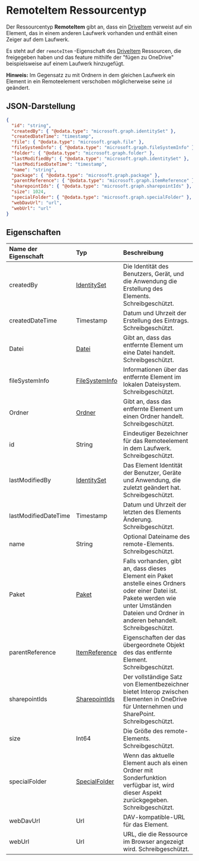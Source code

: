 # <a name="remoteitem-resource-type"></a>RemoteItem Ressourcentyp

Der Ressourcentyp **RemoteItem** gibt an, dass ein [DriveItem](driveitem.md) verweist auf ein Element, das in einem anderen Laufwerk vorhanden und enthält einen Zeiger auf dem Laufwerk.

Es steht auf der `remoteItem` -Eigenschaft des [DriveItem](driveitem.md) Ressourcen, die freigegeben haben und das feature mithilfe der "fügen zu OneDrive" beispielsweise auf einem Laufwerk hinzugefügt.

**Hinweis:** Im Gegensatz zu mit Ordnern in dem gleichen Laufwerk ein Element in ein Remoteelement verschoben möglicherweise seine `id` geändert.

## <a name="json-representation"></a>JSON-Darstellung

<!-- { "blockType": "resource", "@odata.type": "microsoft.graph.remoteItem", optionalProperties: ["name", "fileSystemInfo", "file", "folder"] } -->
```json
{
  "id": "string",
  "createdBy": { "@odata.type": "microsoft.graph.identitySet" },
  "createdDateTime": "timestamp",
  "file": { "@odata.type": "microsoft.graph.file" },
  "fileSystemInfo": { "@odata.type": "microsoft.graph.fileSystemInfo" },
  "folder": { "@odata.type": "microsoft.graph.folder" },
  "lastModifiedBy": { "@odata.type": "microsoft.graph.identitySet" },
  "lastModifiedDateTime": "timestamp",
  "name": "string",
  "package": { "@odata.type": "microsoft.graph.package" },
  "parentReference": { "@odata.type": "microsoft.graph.itemReference" },
  "sharepointIds": { "@odata.type": "microsoft.graph.sharepointIds" },
  "size": 1024,
  "specialFolder": { "@odata.type": "microsoft.graph.specialFolder" },
  "webDavUrl": "url",
  "webUrl": "url"
}
```

## <a name="properties"></a>Eigenschaften

| Name der Eigenschaft   | Typ                                           | Beschreibung                                                              |
|:----------------|:-----------------------------------------------|:-------------------------------------------------------------------------|
| createdBy       | [IdentitySet](identityset.md)            | Die Identität des Benutzers, Gerät, und die Anwendung die Erstellung des Elements. Schreibgeschützt.   |
| createdDateTime | Timestamp                                | Datum und Uhrzeit der Erstellung des Eintrags. Schreibgeschützt. |
| Datei            | [Datei](file.md)                          | Gibt an, dass das entfernte Element um eine Datei handelt. Schreibgeschützt.                     |
| fileSystemInfo  | [FileSystemInfo](filesysteminfo.md)      | Informationen über das entfernte Element im lokalen Dateisystem. Schreibgeschützt. |
| Ordner          | [Ordner](folder.md)                      | Gibt an, dass das entfernte Element um einen Ordner handelt. Schreibgeschützt.                   |
| id              | String                                         | Eindeutiger Bezeichner für das Remoteelement in dem Laufwerk. Schreibgeschützt.           |
| lastModifiedBy  | [IdentitySet](identityset,md)           | Das Element Identität der Benutzer, Geräte und Anwendung, die zuletzt geändert hat. Schreibgeschützt. |
| lastModifiedDateTime | Timestamp                           | Datum und Uhrzeit der letzten des Elements Änderung. Schreibgeschützt.  | 
| name            | String                                         | Optional Dateiname des remote-Elements. Schreibgeschützt.                        |
| Paket         | [Paket](package.md)                    | Falls vorhanden, gibt an, dass dieses Element ein Paket anstelle eines Ordners oder einer Datei ist. Pakete werden wie unter Umständen Dateien und Ordner in anderen behandelt. Schreibgeschützt. |
| parentReference | [ItemReference](itemreference.md) | Eigenschaften der das übergeordnete Objekt des das entfernte Element. Schreibgeschützt.                  |
| sharepointIds   | [SharepointIds](sharepointids.md) | Der vollständige Satz von Elementbezeichner bietet Interop zwischen Elementen in OneDrive für Unternehmen und SharePoint. Schreibgeschützt.  |
| size            | Int64                                          | Die Größe des remote-Elements. Schreibgeschützt.                                      |
| specialFolder   | [SpecialFolder](specialfolder.md) | Wenn das aktuelle Element auch als einen Ordner mit Sonderfunktion verfügbar ist, wird dieser Aspekt zurückgegeben. Schreibgeschützt. |
| webDavUrl       | Url | DAV-kompatible-URL für das Element. |
| webUrl          | Url | URL, die die Ressource im Browser angezeigt wird. Schreibgeschützt. | 


<!-- {
  "type": "#page.annotation",
  "description": "remoteItem resource type provides a link to an item in another drive.",
  "keywords": "remoteitem symlink remote drive shared with me add to onedrive",
  "section": "documentation"
} -->
